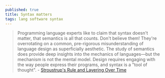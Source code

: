 ```yaml
---
published: true
title: Syntax matters
tags: lang software syntax
---
```

> Programming language experts like to claim that syntax doesn't matter, that semantics is all that counts. Don't believe them! They're overrotating on a common, pre-rigorous misunderstanding of language design as superficially aesthetic. The study of semantics does provide deep insights into the mechanics of languages—but the mechanism is not the mental model. Design requires engaging with the way people express their programs, and syntax is a "tool of thought". - [Stroustrup's Rule and Layering Over Time](https://thefeedbackloop.xyz/stroustrups-rule-and-layering-over-time/)
